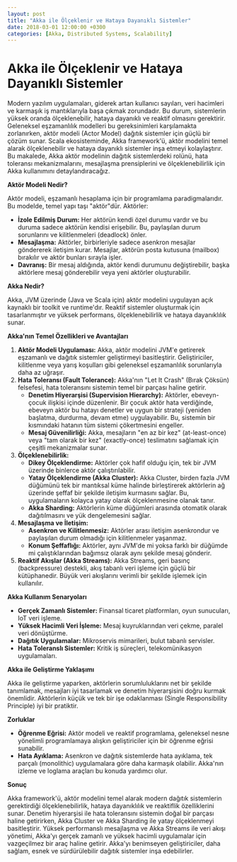 ```yaml
---
layout: post
title: "Akka ile Ölçeklenir ve Hataya Dayanıklı Sistemler"
date: 2018-03-01 12:00:00 +0300
categories: [Akka, Distributed Systems, Scalability]
---
```


# Akka ile Ölçeklenir ve Hataya Dayanıklı Sistemler

Modern yazılım uygulamaları, giderek artan kullanıcı sayıları, veri hacimleri ve karmaşık iş mantıklarıyla başa çıkmak zorundadır. Bu durum, sistemlerin yüksek oranda ölçeklenebilir, hataya dayanıklı ve reaktif olmasını gerektirir. Geleneksel eşzamanlılık modelleri bu gereksinimleri karşılamakta zorlanırken, aktör modeli (Actor Model) dağıtık sistemler için güçlü bir çözüm sunar. Scala ekosisteminde, Akka framework'ü, aktör modelini temel alarak ölçeklenebilir ve hataya dayanıklı sistemler inşa etmeyi kolaylaştırır. Bu makalede, Akka aktör modelinin dağıtık sistemlerdeki rolünü, hata toleransı mekanizmalarını, mesajlaşma prensiplerini ve ölçeklenebilirlik için Akka kullanımını detaylandıracağız.

**Aktör Modeli Nedir?**

Aktör modeli, eşzamanlı hesaplama için bir programlama paradigmalarıdır. Bu modelde, temel yapı taşı "aktör"dür. Aktörler:

*   **İzole Edilmiş Durum:** Her aktörün kendi özel durumu vardır ve bu duruma sadece aktörün kendisi erişebilir. Bu, paylaşılan durum sorunlarını ve kilitlenmeleri (deadlock) önler.
*   **Mesajlaşma:** Aktörler, birbirleriyle sadece asenkron mesajlar göndererek iletişim kurar. Mesajlar, aktörün posta kutusuna (mailbox) bırakılır ve aktör bunları sırayla işler.
*   **Davranış:** Bir mesaj aldığında, aktör kendi durumunu değiştirebilir, başka aktörlere mesaj gönderebilir veya yeni aktörler oluşturabilir.

**Akka Nedir?**

Akka, JVM üzerinde (Java ve Scala için) aktör modelini uygulayan açık kaynaklı bir toolkit ve runtime'dır. Reaktif sistemler oluşturmak için tasarlanmıştır ve yüksek performans, ölçeklenebilirlik ve hataya dayanıklılık sunar.

**Akka'nın Temel Özellikleri ve Avantajları**

1.  **Aktör Modeli Uygulaması:** Akka, aktör modelini JVM'e getirerek eşzamanlı ve dağıtık sistemler geliştirmeyi basitleştirir. Geliştiriciler, kilitlenme veya yarış koşulları gibi geleneksel eşzamanlılık sorunlarıyla daha az uğraşır.
2.  **Hata Toleransı (Fault Tolerance):** Akka'nın "Let It Crash" (Bırak Çöksün) felsefesi, hata toleransını sistemin temel bir parçası haline getirir.
    *   **Denetim Hiyerarşisi (Supervision Hierarchy):** Aktörler, ebeveyn-çocuk ilişkisi içinde düzenlenir. Bir çocuk aktör hata verdiğinde, ebeveyn aktör bu hatayı denetler ve uygun bir strateji (yeniden başlatma, durdurma, devam etme) uygulayabilir. Bu, sistemin bir kısmındaki hatanın tüm sistemi çökertmesini engeller.
    *   **Mesaj Güvenilirliği:** Akka, mesajların "en az bir kez" (at-least-once) veya "tam olarak bir kez" (exactly-once) teslimatını sağlamak için çeşitli mekanizmalar sunar.
3.  **Ölçeklenebilirlik:**
    *   **Dikey Ölçeklendirme:** Aktörler çok hafif olduğu için, tek bir JVM üzerinde binlerce aktör çalıştırılabilir.
    *   **Yatay Ölçeklendirme (Akka Cluster):** Akka Cluster, birden fazla JVM düğümünü tek bir mantıksal küme halinde birleştirerek aktörlerin ağ üzerinde şeffaf bir şekilde iletişim kurmasını sağlar. Bu, uygulamaların kolayca yatay olarak ölçeklenmesine olanak tanır.
    *   **Akka Sharding:** Aktörlerin küme düğümleri arasında otomatik olarak dağıtılmasını ve yük dengelemesini sağlar.
4.  **Mesajlaşma ve İletişim:**
    *   **Asenkron ve Kilitlenmesiz:** Aktörler arası iletişim asenkrondur ve paylaşılan durum olmadığı için kilitlenmeler yaşanmaz.
    *   **Konum Şeffaflığı:** Aktörler, aynı JVM'de mi yoksa farklı bir düğümde mi çalıştıklarından bağımsız olarak aynı şekilde mesaj gönderir.
5.  **Reaktif Akışlar (Akka Streams):** Akka Streams, geri basınç (backpressure) destekli, akış tabanlı veri işleme için güçlü bir kütüphanedir. Büyük veri akışlarını verimli bir şekilde işlemek için kullanılır.

**Akka Kullanım Senaryoları**

*   **Gerçek Zamanlı Sistemler:** Finansal ticaret platformları, oyun sunucuları, IoT veri işleme.
*   **Yüksek Hacimli Veri İşleme:** Mesaj kuyruklarından veri çekme, paralel veri dönüştürme.
*   **Dağıtık Uygulamalar:** Mikroservis mimarileri, bulut tabanlı servisler.
*   **Hata Toleranslı Sistemler:** Kritik iş süreçleri, telekomünikasyon uygulamaları.

**Akka ile Geliştirme Yaklaşımı**

Akka ile geliştirme yaparken, aktörlerin sorumluluklarını net bir şekilde tanımlamak, mesajları iyi tasarlamak ve denetim hiyerarşisini doğru kurmak önemlidir. Aktörlerin küçük ve tek bir işe odaklanması (Single Responsibility Principle) iyi bir pratiktir.

**Zorluklar**

*   **Öğrenme Eğrisi:** Aktör modeli ve reaktif programlama, geleneksel nesne yönelimli programlamaya alışkın geliştiriciler için bir öğrenme eğrisi sunabilir.
*   **Hata Ayıklama:** Asenkron ve dağıtık sistemlerde hata ayıklama, tek parçalı (monolithic) uygulamalara göre daha karmaşık olabilir. Akka'nın izleme ve loglama araçları bu konuda yardımcı olur.

**Sonuç**

Akka framework'ü, aktör modelini temel alarak modern dağıtık sistemlerin gerektirdiği ölçeklenebilirlik, hataya dayanıklılık ve reaktiflik özelliklerini sunar. Denetim hiyerarşisi ile hata toleransını sistemin doğal bir parçası haline getirirken, Akka Cluster ve Akka Sharding ile yatay ölçeklenmeyi basitleştirir. Yüksek performanslı mesajlaşma ve Akka Streams ile veri akışı yönetimi, Akka'yı gerçek zamanlı ve yüksek hacimli uygulamalar için vazgeçilmez bir araç haline getirir. Akka'yı benimseyen geliştiriciler, daha sağlam, esnek ve sürdürülebilir dağıtık sistemler inşa edebilirler.